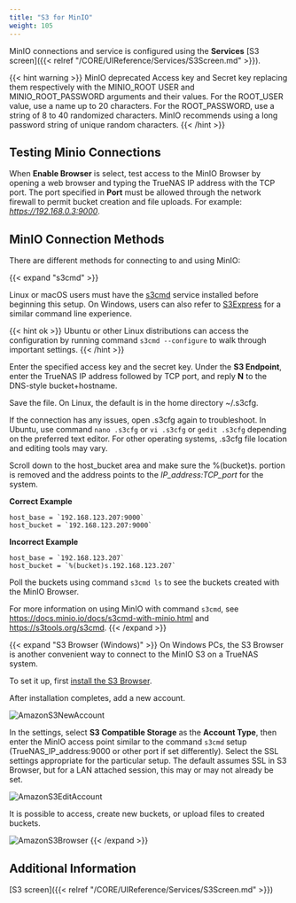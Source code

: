 ```yaml
---
title: "S3 for MinIO"
weight: 105
---
```


MinIO connections and service is configured using the **Services** [S3 screen]({{< relref "/CORE/UIReference/Services/S3Screen.md" >}}).

{{< hint warning >}}
MinIO deprecated Access key and Secret key replacing them respectively with the MINIO_ROOT USER and MINIO_ROOT_PASSWORD arguments and their values. For the ROOT_USER value, use a name up to 20 characters. For the ROOT_PASSWORD, use a string of 8 to 40 randomized characters. MinIO recommends using a long password string of unique random characters.
{{< /hint >}}

## Testing Minio Connections

When **Enable Browser** is select, test access to the MinIO Browser by opening a web browser and typing the TrueNAS IP address with the TCP port.
The port specified in **Port** must be allowed through the network firewall to permit bucket creation and file uploads.
For example: *https://192.168.0.3:9000*.

## MinIO Connection Methods

There are different methods for connecting to and using MinIO:

{{< expand "s3cmd" >}} 

Linux or macOS users must have the [s3cmd](https://s3tools.org/s3cmd) service installed before beginning this setup.
On Windows, users can also refer to [S3Express](https://www.s3express.com/) for a similar command line experience.

{{< hint ok >}}
Ubuntu or other Linux distributions can access the configuration by running command `s3cmd --configure` to walk through important settings.
{{< /hint >}}

Enter the specified access key and the secret key.
Under the **S3 Endpoint**, enter the TrueNAS IP address followed by TCP port, and reply **N** to the DNS-style bucket+hostname. 

Save the file.
On Linux, the default is in the home directory <file>\~/.s3cfg</file>.

If the connection has any issues, open <file>.s3cfg</file> again to troubleshoot.
In Ubuntu, use command `nano .s3cfg` or `vi .s3cfg` or `gedit .s3cfg` depending on the preferred text editor.
For other operating systems, .s3cfg file location and editing tools may vary. 

Scroll down to the host_bucket area and make sure the %(bucket)s. portion is removed and the address points to the *IP_address:TCP_port* for the system.

**Correct Example**
```
host_base = `192.168.123.207:9000`
host_bucket = `192.168.123.207:9000`
```

**Incorrect Example**
```
host_base = `192.168.123.207`
host_bucket = `%(bucket)s.192.168.123.207`
```

Poll the buckets using command `s3cmd ls` to see the buckets created with the MinIO Browser.

For more information on using MinIO with command `s3cmd`, see https://docs.minio.io/docs/s3cmd-with-minio.html and https://s3tools.org/s3cmd.
{{< /expand >}}

{{< expand "S3 Browser (Windows)" >}}
On Windows PCs, the S3 Browser is another convenient way to connect to the MinIO S3 on a TrueNAS system.

To set it up, first [install the S3 Browser](https://s3-browser.en.uptodown.com/windows).

After installation completes, add a new account. 

![AmazonS3NewAccount](/images/CORE/AmazonS3NewAccount.png "S3 Browser: New Account")

In the settings, select **S3 Compatible Storage** as the **Account Type**, then enter the MinIO access point similar to the command `s3cmd` setup (TrueNAS_IP_address:9000 or other port if set differently).
Select the SSL settings appropriate for the particular setup.
The default assumes SSL in S3 Browser, but for a LAN attached session, this may or may not already be set.

![AmazonS3EditAccount](/images/CORE/AmazonS3EditAccount.png)

It is possible to access, create new buckets, or upload files to created buckets.

![AmazonS3Browser](/images/CORE/AmazonS3Browser.png "S3 Browser")
{{< /expand >}}

## Additional Information

[S3 screen]({{< relref "/CORE/UIReference/Services/S3Screen.md" >}}) 
